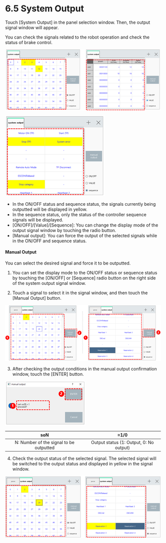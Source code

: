 # 6.5	System Output

Touch \[System Output\] in the panel selection window. Then, the output signal window will appear.

You can check the signals related to the robot operation and check the status of brake control.



![Figure 37 System Output - ON/OFF Status \(Left\) / Value Status \(Right\)](../.gitbook/assets/image%20%28442%29.png)

![Figure 38 System Output &#x2013; Sequence Status](../.gitbook/assets/image%20%28411%29.png)

* In the ON/OFF status and sequence status, the signals currently being outputted will be displayed in yellow.
* In the sequence status, only the status of the controller sequence signals will be displayed.
* \[ON/OFF\]/\[Value\]/\[Sequence\]: You can change the display mode of the output signal window by touching the radio button.
* \[Manual output\]: You can force the output of the selected signals while in the ON/OFF and sequence status.



#### Manual Output

You can select the desired signal and force it to be outputted.

1.	You can set the display mode to the ON/OFF status or sequence status by touching the \[ON/OFF\] or \[Sequence\] radio button on the right side of the system output signal window. 

2.	Touch a signal to select it in the signal window, and then touch the \[Manual Output\] button.

![](../.gitbook/assets/image%20%28438%29.png)

3.	After checking the output conditions in the manual output confirmation window, touch the \[ENTER\] button.

![](../.gitbook/assets/image%20%28402%29.png)

| soN | =1/0 |
| :---: | :---: |
| N: Number of the signal to be outputted | Output status \(1: Output, 0: No output\) |


4.	Check the output status of the selected signal. The selected signal will be switched to the output status and displayed in yellow in the signal window.

![](../.gitbook/assets/image%20%28401%29.png)

